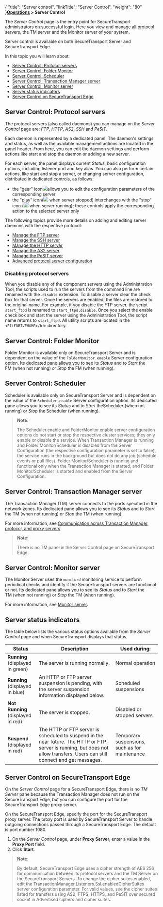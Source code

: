 {
    "title": "Server control",
    "linkTitle": "Server Control",
    "weight": "80"
}**<a href="../" class="MCXref xref">Operations</a> &gt; Server Control**

The *Server Control* page is the entry point for <span class="mc-variable axway_variables.Component_Short_Name variable">SecureTransport</span> administrators on successful login. Here you view and manage all protocol servers, the TM server and the Monitor server of your system.

Server control is available on both <span class="mc-variable suite_variables.SecureTransportName variable">SecureTransport</span> Server and <span class="mc-variable suite_variables.SecureTransportName variable">SecureTransport</span> Edge.

In this topic you will learn about:

-   <a href="#Server2" class="MCXref xref">Server Control: Protocol servers</a>
-   <a href="#Server6" class="MCXref xref">Server Control: Folder Monitor</a>
-   <a href="#Server7" class="MCXref xref">Server Control: Scheduler</a>
-   <a href="#Server3" class="MCXref xref">Server Control: Transaction Manager server</a>
-   <a href="#Server4" class="MCXref xref">Server Control: Monitor server</a>
-   <a href="#Server" class="MCXref xref">Server status indicators</a>
-   <a href="#Server5" class="MCXref xref">Server Control on SecureTransport Edge</a>

<span id="Server2"></span>

## Server Control: Protocol servers

The protocol servers (also called daemons) you can manage on the *Server Control* page are: *FTP*, *HTTP*, *AS2*, *SSH* and *PeSIT*.

Each daemon is represented by a dedicated panel. The daemon's settings and status, as well as the available management actions are located in the panel header. From here, you can edit the daemon settings and perform actions like start and stop the daemon or adding a new server.

For each server, the panel displays current *Status*, basic configuration options, including listener port and key alias. You can also perform certain actions, like start and stop a server, or changing server configuration, distributed in dedicated controls, as follows:

-   the "gear" icon![](/Images/SecureTransport/gearwheel-icon.png)allows you to edit the configuration parameters of the corresponding server
-   the "play" icon(![](/Images/SecureTransport/play-icon.png) when server stopped) interchanges with the "stop" icon (![](/Images/SecureTransport/stop-icon.png) when server running); these controls apply the corresponding action to the selected server only

The following topics provide more details on adding and editing server daemons with the respective protocol:

-   <a href="ext_servercontrol-add-ftp" class="MCXref xref">Manage the FTP server</a>
-   <a href="ssh-daemon-conf/ext_servercontrol-add-ssh" class="MCXref xref">Manage the SSH server</a>
-   <a href="ext_servercontrol-add-http" class="MCXref xref">Manage the HTTP server</a>
-   <a href="ext_servercontrol-add-as2" class="MCXref xref">Manage the AS2 server</a>
-   <a href="ext_servercontrol-add-pesit" class="MCXref xref">Manage the PeSIT server</a>
-   <a href="advanced-server-config" class="MCXref xref">Advanced protocol server configuration</a>

### Disabling protocol servers

When you disable any of the component servers using the Administration Tool, the scripts used to run the servers from the command line are renamed with the .`disable` extension. To disable a server clear the check box for that server. Once the servers are enabled, the files are restored to the original name. For example, if you disable the FTP server, the script `start_ftpd` is renamed to `start_ftpd.disable`. Once you select the enable check box and start the server using the Administration Tool, the script name returns to `start_ftpd`. All utility scripts are located in the `<FILEDRIVEHOME>/bin` directory.

<span id="Server6"></span>

## Server Control: Folder Monitor

Folder Monitor is available only on <span class="mc-variable axway_variables.Component_Short_Name variable">SecureTransport</span> Server and is dependent on the value of the `FolderMonitor.enable` Server configuration option. Its dedicated pane allows you to see its *Status* and to *Start* the FM (when not running) or *Stop* the FM (when running).

<span id="Server7"></span>

## Server Control: Scheduler

Scheduler is available only on <span class="mc-variable axway_variables.Component_Short_Name variable">SecureTransport</span> Server and is dependent on the value of the `Scheduler.enable` Server configuration option.
Its dedicated pane allows you to see its *Status* and to *Start* theScheduler (when not running) or *Stop* the Scheduler (when running).

> **Note:**
>
> The Scheduler.enable and FolderMonitor.enable server configuration options do not start or stop the respective cluster services; they only enable or disable the service. When Transaction Manager is running and Folder Monitor/Scheduler is disabled from the Server Configuration (the respective configuration parameter is set to false), the service runs in the background but does not do any job (schedule events or pull files). Folder Monitor/Scheduler is running and functional only when the Transaction Manager is started, and Folder Monitor/Scheduler is started and enabled from the Server Configuration.

<span id="Server3"></span>

## Server Control: Transaction Manager server

The Transaction Manager (TM) server connects to the ports specified in the network zones. Its dedicated pane allows you to see its *Status* and to *Start* the TM (when not running) or *Stop* the TM (when running).

For more information, see <a href="../../c_st_setup/c_st_networkzones#SetupMenu_1217491348_1149202" class="MCXref xref">Communication across Transaction Manager, protocol, and proxy servers</a>.

> **Note:**
>
> There is no TM panel in the Server Control page on SecureTransport Edge.

<span id="Server4"></span>

## Server Control: Monitor server

The Monitor Server uses the `monitord` monitoring service to perform periodical checks and identify if the <span class="mc-variable axway_variables.Component_Short_Name variable">SecureTransport</span> servers are functional or not. Its dedicated pane allows you to see its *Status* and to *Start* the TM (when not running) or *Stop* the TM (when running).

For more information, see <a href="t_st_monitorserver" class="MCXref xref">Monitor server</a>.

<span id="Server"></span>

## Server status indicators

The table below lists the various status options available from the *Server Control* page and when <span class="mc-variable axway_variables.Component_Short_Name variable">SecureTransport</span> displays that status.

<table>
   <thead>
      <tr>
<th class="HeadE-Column1-Header1">Status         </th>
<th class="HeadE-Column1-Header1">Description         </th>
<th class="HeadD-Column1-Header1">Used during:         </th>
      </tr>
   </thead>
   <tbody>
      <tr>
         <td><strong>Running</strong><br />
(displayed in green)         </td>
         <td>The server is running normally.         </td>
         <td>Normal operation         </td>
      </tr>
      <tr>
         <td><strong>Running</strong><br />
(displayed in blue)         </td>
         <td>An HTTP or FTP server suspension is pending, with the server suspension information displayed below.         </td>
         <td>Scheduled suspensions         </td>
      </tr>
      <tr>
         <td><strong>Not Running</strong><br />
(displayed in red)         </td>
         <td>The server is stopped.         </td>
         <td>Disabled or stopped servers         </td>
      </tr>
      <tr>
         <td><strong>Suspend</strong><br />
(displayed in red)         </td>
         <td>The HTTP or FTP server is scheduled to <span>suspend</span> in the near future. The HTTP or FTP server is running, but does not allow transfers. Users can still connect and get messages.         </td>
         <td>Temporary <span>suspensions</span>, such as for maintenance         </td>
      </tr>
   </tbody>
</table>

<span id="Server5"></span>

## Server Control on <span class="mc-variable axway_variables.Component_Short_Name variable">SecureTransport</span> Edge

On the *Server Control* page for a <span class="mc-variable axway_variables.Component_Short_Name variable">SecureTransport</span> Edge, there is no *TM Server* pane because the Transaction Manager does not run on the <span class="mc-variable axway_variables.Component_Short_Name variable">SecureTransport</span> Edge, but you can configure the port for the <span class="mc-variable axway_variables.Component_Short_Name variable">SecureTransport</span> Edge proxy server.

On the <span class="mc-variable axway_variables.Component_Short_Name variable">SecureTransport</span> Edge, specify the port for the <span class="mc-variable axway_variables.Component_Short_Name variable">SecureTransport</span> proxy server. The proxy port is used by <span class="mc-variable axway_variables.Component_Short_Name variable">SecureTransport</span> Server to handle outgoing connections passed through a <span class="mc-variable axway_variables.Component_Short_Name variable">SecureTransport</span> Edge. The default is port number 1080.

1.  On the *Server Control* page, under **Proxy Server**, enter a value in the **Proxy Port** field.
2.  Click **Start**.

> **Note:**
>
> By default, SecureTransport Edge uses a cipher strength of AES 256 for communication between its protocol servers and the TM Server on the SecureTransport Servers. To change the cipher suites enabled, edit the TransactionManager.Listeners.Ssl.enabledCipherSuites server configuration parameter. For valid values, see the cipher suites listed for transfers using AS2, FTPS, HTTPS, and PeSIT over secured socket in Advertised ciphers and cipher suites.
